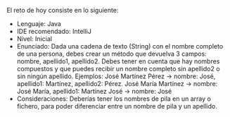 El reto de hoy consiste en lo siguiente:
- Lenguaje: Java
- IDE recomendado: IntelliJ
- Nivel: Inicial
- Enunciado: Dada una cadena de texto (String) con el nombre completo de una persona, debes crear un método que devuelva 3 campos: nombre, apellido1, apellido2. Debes tener en cuenta que hay nombres compuestos y que puedes recibir un nombre completo sin apellido2 o sin ningún apellido.
  Ejemplos: José Martínez Pérez -> nombre: José, apellido1: Martínez, apellido2: Pérez.
  José María Martínez -> nombre: José María, apellido1: Martínez
  José -> nombre: José
- Consideraciones: Deberías tener los nombres de pila en un array o fichero, para poder diferenciar entre un nombre de pila y un apellido.